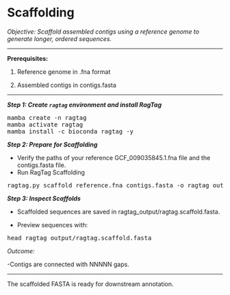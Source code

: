 # Scaffolding 

*Objective:
Scaffold assembled contigs using a reference genome to generate longer, ordered sequences.*

---

**Prerequisites:**
1. Reference genome in .fna format

2. Assembled contigs in contigs.fasta

---

***Step 1: Create  `ragtag` environment and install RagTag***

<pre>mamba create -n ragtag
mamba activate ragtag
mamba install -c bioconda ragtag -y </pre>

***Step 2: Prepare for Scaffolding***

- Verify the paths of your reference GCF_009035845.1.fna file and the contigs.fasta file.
- Run RagTag Scaffolding

<pre>ragtag.py scaffold reference.fna contigs.fasta -o ragtag_output</pre>


***Step 3: Inspect Scaffolds***

- Scaffolded sequences are saved in ragtag_output/ragtag.scaffold.fasta.

- Preview sequences with:

<pre>head ragtag_output/ragtag.scaffold.fasta</pre>


*Outcome:*

-Contigs are connected with NNNNN gaps.

---

The scaffolded FASTA is ready for downstream annotation.

